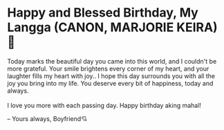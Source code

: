 <!DOCTYPE html>
<html lang="en">
<head>
  <meta charset="UTF-8" />
  <meta name="viewport" content="width=device-width, initial-scale=1.0" />
  <link rel="stylesheet" href="letter.css" />
</head>
<body>
  <div class="card">
    <h1>Happy and Blessed Birthday, My Langga (CANON, MARJORIE KEIRA) 💖</h1>
    <p class="letter">
      Today marks the beautiful day you came into this world, and I couldn't be more grateful. Your smile brightens every corner of my heart, and your laughter fills my heart with joy.. I hope this day surrounds you with all the joy you bring into my life. You deserve every bit of happiness, today and always.<br><br>
      I love you more with each passing day. Happy birthday aking mahal!
    </p>
    <p class="signature"> – Yours always, Boyfriend💘</p>
  </div>
</body>
</html>

